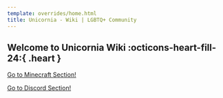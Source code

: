 ```yaml
---
template: overrides/home.html
title: Unicornia - Wiki | LGBTQ+ Community
---
```


## Welcome to Unicornia Wiki :octicons-heart-fill-24:{ .heart }


[Go to Minecraft Section!](/minecraft)

[Go to Discord Section!](/discord)